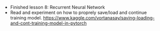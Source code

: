 - Finished lesson 8: Recurrent Neural Network
- Read and experiment on how to proprely save/load and continue training model. 
https://www.kaggle.com/vortanasay/saving-loading-and-cont-training-model-in-pytorch
